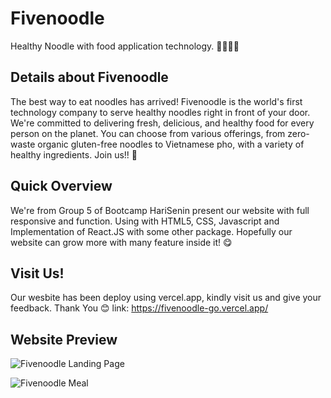 # Fivenoodle

Healthy Noodle with food application technology. 🍜🍲🍝🥣

## Details about Fivenoodle

The best way to eat noodles has arrived! Fivenoodle is the world's first technology company to serve healthy noodles right in front of your door. We're committed to delivering fresh, delicious, and healthy food for every person on the planet. You can choose from various offerings, from zero-waste organic gluten-free noodles to Vietnamese pho, with a variety of healthy ingredients. Join us!! 🤗

## Quick Overview

We're from Group 5 of Bootcamp HariSenin present our website with full responsive and function. Using with HTML5, CSS, Javascript and Implementation of React.JS with some other package. Hopefully our website can grow more with many feature inside it! 😋

## Visit Us!

Our wesbite has been deploy using vercel.app, kindly visit us and give your feedback. Thank You 😊
link: https://fivenoodle-go.vercel.app/

## Website Preview

![Fivenoodle Landing Page](https://drive.google.com/u/0/uc?id=1puiXRywvbkG_ZM_QPJJtjIu3xLO9rU0j&export=download)

![Fivenoodle Meal](https://drive.google.com/u/0/uc?id=1_JwGThBJt4sqmISPCT1U5QLs0FKug_KN&export=download)
